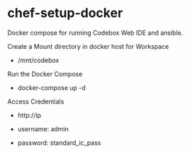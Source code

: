 # chef-setup-docker
Docker compose for running Codebox Web IDE and ansible.


Create a Mount directory in docker host for Workspace 

   -  /mnt/codebox

Run the Docker Compose
 
   - docker-compose up -d

Access Credentials

   - http://ip

   - username: admin
   - password: standard_ic_pass
